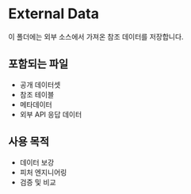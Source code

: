 # External Data

이 폴더에는 외부 소스에서 가져온 참조 데이터를 저장합니다.

## 포함되는 파일
- 공개 데이터셋
- 참조 테이블
- 메타데이터
- 외부 API 응답 데이터

## 사용 목적
- 데이터 보강
- 피처 엔지니어링
- 검증 및 비교
